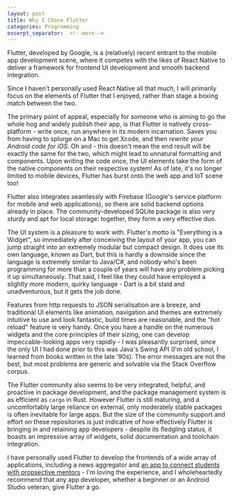 ```yaml
---
layout: post
title: Why I Chose Flutter
categories: Programming
excerpt_separator:  <!--more-->
---
```


Flutter, developed by Google, is a (relatively) recent entrant to the mobile app development scene, where it competes with the likes of React Native to deliver a framework for frontend UI development and smooth backend integration.

Since I haven't personally used React Native all that much, I will primarily focus on the elements of Flutter that I enjoyed, rather than stage a boxing match between the two.

The primary point of appeal, especially for someone who is aiming to go the whole hog and widely publish their app, is that Flutter is natively cross-platform - write once, run anywhere in its modern incarnation. Saves you from having to splurge on a Mac to get Xcode, and then *rewrite your Android code for iOS*. Oh and - this doesn't mean the end result will be exactly the same for the two, which might lead to unnatural formatting and components. Upon writing the code once, the UI elements take the form of the native components on their respective system! As of late, it's no longer limited to mobile devices, Flutter has burst onto the web app and IoT scene too!

Flutter also integrates seamlessly with Firebase (Google's service platform for mobile and web applications), so there are solid backend options already in place. The community-developed SQLite package is also very sturdy and apt for local storage: together, they form a very effective duo.

The UI system is a pleasure to work with. Flutter's motto is "Everything is a Widget", so immediately after conceiving the layout of your app, you can jump straight into an extremely modular but compact design. It does use its own language, known as Dart, but this is hardly a downside since the language is extremely similar to Java/C#, and nobody who's been programming for more than a couple of years will have any problem picking it up simultaneously. That said, I feel like they could have employed a slightly more modern, quirky language - Dart is a bit staid and unadventurous, but it gets the job done. 

Features from http requests to JSON serialisation are a breeze, and traditional UI elements like animation, navigation and themes are extremely intuitive to use and look fantastic, build times are reasonable, and the "hot reload" feature is very handy. Once you have a handle on the numerous widgets and the core principles of their sizing, one can develop impeccable-looking apps very rapidly - I was pleasantly surprised, since the only UI I had done prior to this was Java's Swing API (I'm old school, I learned from books written in the late '90s). The error messages are not the best, but most problems are generic and solvable via the Stack Overflow corpus.

The Flutter community also seems to be very integrated, helpful, and proactive in package development, and the package management system is as efficient as `cargo` in Rust. However Flutter is still maturing, and a uncomfortably large reliance on external, only moderately stable packages is often inevitable for large apps. But the size of the community support and effort on these repositories is just indicative of how effectively Flutter is bringing in and retaining app developers - despite its fledgling status, it boasts an impressive array of widgets, solid documentation and toolchain integration. 

I have personally used Flutter to develop the frontends of a wide array of applications, including a news aggregator and [an app to connect students with propsective mentors](https://nkarve.github.io/blog/2020/11/18/mentr.html) - I'm loving the experience, and I wholeheartedly recommend that any app developer, whether a beginner or an Android Studio veteran, give Flutter a go.
